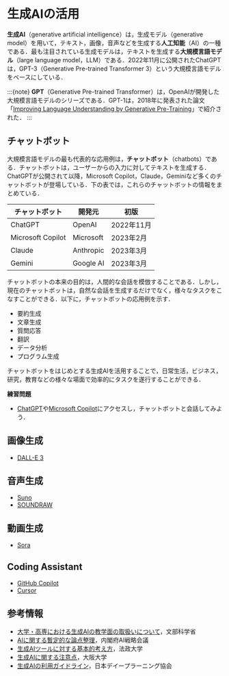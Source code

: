 # 生成AIの活用

**生成AI**（generative artificial intelligence）は，生成モデル（generative model）を用いて，テキスト，画像，音声などを生成する**人工知能**（AI）の一種である．最も注目されている生成モデルは，テキストを生成する**大規模言語モデル**（large language model，LLM）である．2022年11月に公開されたChatGPTは，GPT-3（Generative Pre-trained Transformer 3）という大規模言語モデルをベースにしている．

:::{note}
**GPT**（Generative Pre-trained Transformer）は，OpenAIが開発した大規模言語モデルのシリーズである．GPT-1は，2018年に発表された論文「[Improving Language Understanding by Generative Pre-Training](https://cdn.openai.com/research-covers/language-unsupervised/language_understanding_paper.pdf)」で紹介された．
:::

## チャットボット

大規模言語モデルの最も代表的な応用例は，**チャットボット**（chatbots）である．チャットボットは，ユーザーからの入力に対してテキストを生成する．ChatGPTが公開されて以降，Microsoft Copilot，Claude，Geminiなど多くのチャットボットが登場している．下の表では，これらのチャットボットの情報をまとめている．

| チャットボット    | 開発元    | 初版       |
| ----------------- | --------- | ---------- |
| ChatGPT           | OpenAI    | 2022年11月 |
| Microsoft Copilot | Microsoft | 2023年2月  |
| Claude            | Anthropic | 2023年3月  |
| Gemini            | Google AI | 2023年3月  |


チャットボットの本来の目的は，人間的な会話を模倣することである．しかし，現在のチャットボットは，自然な会話を生成するだけでなく，様々なタスクをこなすことができる．以下に，チャットボットの応用例を示す．

- 要約生成
- 文章生成
- 質問応答
- 翻訳
- データ分析
- プログラム生成    

チャットボットをはじめとする生成AIを活用することで，日常生活，ビジネス，研究，教育などの様々な場面で効率的にタスクを遂行することができる．

**練習問題**
- [ChatGPT](https://chatgpt.com/)や[Microsoft Copilot](https://copilot.microsoft.com/)にアクセスし，チャットボットと会話してみよう．


<!-- - table, flowchart
- reverse question
- character setting, format, background
- few-shot
- conversation
- chain of reasoning thought
- meta-learning， meta-problem -->

## 画像生成

- [DALL-E 3](https://openai.com/index/dall-e-3/)


## 音声生成

- [Suno](https://suno.ai/)
- [SOUNDRAW](https://soundraw.io/)

## 動画生成

- [Sora](https://openai.com/sora/)

## Coding Assistant

- [GitHub Copilot](https://github.com/features/copilot)
- [Cursor](https://www.cursor.com/)

## 

## 参考情報

- [大学・高専における生成AIの教学面の取扱いについて](https://www.mext.go.jp/b_menu/houdou/2023/mext_01260.html)，文部科学省
- [AIに関する暫定的な論点整理](https://www8.cao.go.jp/cstp/ai/ronten_honbun.pdf)，内閣府AI戦略会議
- [生成AIツールに対する基本的考え方](https://www.hoseikyoiku.jp/lf/back_news/view.php?c=topics_view&pk=1687401621)，法政大学
- [生成AIに関する注意点](https://www.tlsc.osaka-u.ac.jp/project/generative_ai/important_point.html)，大阪大学
- [生成AIの利用ガイドライン](https://www.jdla.org/document/#ai-guideline)，日本デイープラーニング協会